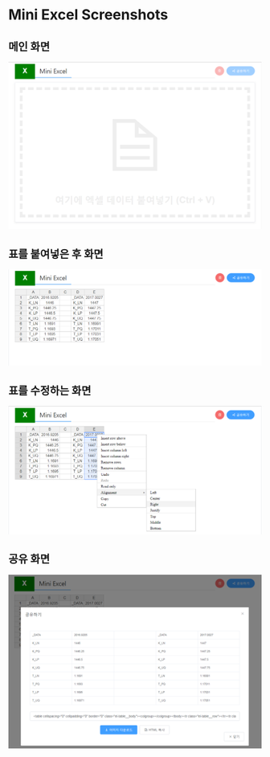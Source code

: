 Mini Excel Screenshots
======================

## 메인 화면
![메인 화면](main.png)

## 표를 붙여넣은 후 화면
![표를 붙여넣은 후 화면](pasted.png)

## 표를 수정하는 화면
![표를 수정하는 화면](edit.png)

## 공유 화면
![공유 화면](share.png)